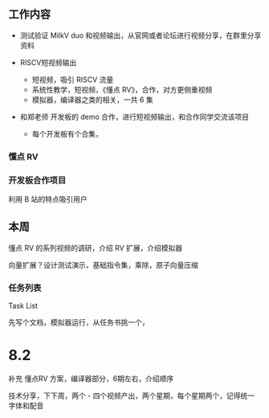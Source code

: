 ## 工作内容

- 测试验证 MilkV duo 和视频输出，从官网或者论坛进行视频分享，在群里分享资料
- RISCV短视频输出
  - 短视频，吸引 RISCV 流量
  - 系统性教学，短视频，《懂点 RV》，合作，对方更侧重视频
  - 模拟器，编译器之类的相关，一共 6 集

- 和郑老师 开发板的 demo 合作，进行短视频输出，和合作同学交流该项目
  - 每个开发板有个合集，



### 懂点 RV



### 开发板合作项目



利用 B 站的特点吸引用户



## 本周

懂点 RV 的系列视频的调研，介绍 RV 扩展，介绍模拟器

向量扩展？设计测试演示，基础指令集，乘除，原子向量压缩



### 任务列表

Task List

先写个文档，模拟器运行，从任务书挑一个，



# 8.2

补充 懂点RV 方案，编译器部分，6期左右，介绍顺序

技术分享，下下周，两个 - 四个视频产出，两个星期，每个星期两个，记得统一字体和配音

